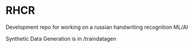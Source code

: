 # RHCR
Development repo for working on a russian handwriting recognition ML/AI

Synthetic Data Generation is in /traindatagen